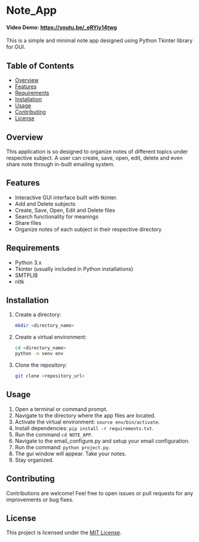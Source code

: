 # Note_App
#### Video Demo: https://youtu.be/_eRYiy14twg
This is a simple and minimal note app designed  using Python Tkinter library for GUI.

## Table of Contents
- [Overview](#overview)
- [Features](#features)
- [Requirements](#requirements)
- [Installation](#installation)
- [Usage](#usage)
- [Contributing](#contributing)
- [License](#license)


## Overview
This application is so designed to organize notes of different topics under respective subject. A user can create, save, open, edit, delete and even share note through in-built emailing system.

## Features
- Interactive GUI interface built with tkinter.
- Add and Delete subjects 
- Create, Save, Open, Edit and Delete files
- Search functionality for meanings
- Share files 
- Organize notes of each subject in their respective directory


## Requirements
- Python 3.x
- Tkinter (usually included in Python installations)
- SMTPLIB 
- nltk

## Installation
1. Create a directory:
   ```bash
   mkdir <directory_name>
   ```

2. Create a virtual environment:
   ```bash
   cd <directory_name>
   python -m venv env
   ```

3. Clone the repository:
   ```bash
   git clone <repository_url>
   ```

## Usage
1. Open a terminal or command prompt.
2. Navigate to the directory where the app files are located.
3. Activate the virtual environment: `source env/bin/activate`.
4. Install dependencies: `pip install -r requirements.txt`.
5. Run the command `cd NOTE_APP`.
6. Navigate to the email_configure.py and setup your email configuration.
7. Run the command: `python project.py`.
8. The gui window will appear. Take your notes.
9. Stay organized.

## Contributing
Contributions are welcome! Feel free to open issues or pull requests for any improvements or bug fixes.

## License
This project is licensed under the [MIT License](LICENSE).
